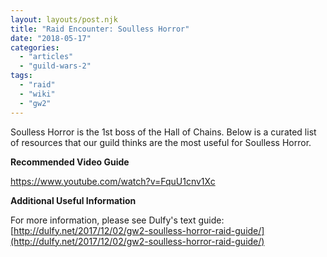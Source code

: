 ```yaml
---
layout: layouts/post.njk
title: "Raid Encounter: Soulless Horror"
date: "2018-05-17"
categories: 
  - "articles"
  - "guild-wars-2"
tags: 
  - "raid"
  - "wiki"
  - "gw2"
---
```


Soulless Horror is the 1st boss of the Hall of Chains. Below is a curated list of resources that our guild thinks are the most useful for Soulless Horror.

**Recommended Video Guide**

https://www.youtube.com/watch?v=FquU1cnv1Xc

**Additional Useful Information**

For more information, please see Dulfy's text guide: [http://dulfy.net/2017/12/02/gw2-soulless-horror-raid-guide/](http://dulfy.net/2017/12/02/gw2-soulless-horror-raid-guide/)
